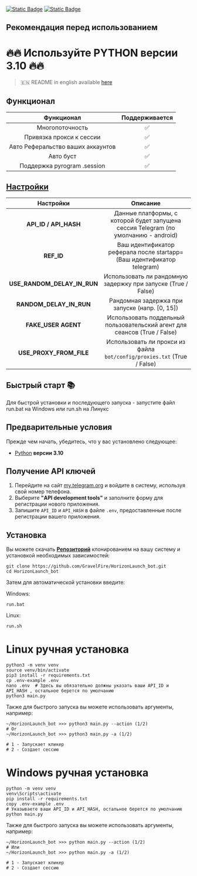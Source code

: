 [![Static Badge](https://img.shields.io/badge/Telegram-Channel-Link?style=for-the-badge&logo=Telegram&logoColor=white&logoSize=auto&color=blue)](https://t.me/+jJhUfsfFCn4zZDk0)      [![Static Badge](https://img.shields.io/badge/Telegram-Bot%20Link-Link?style=for-the-badge&logo=Telegram&logoColor=white&logoSize=auto&color=blue)](https://t.me/HorizonLaunch_bot/HorizonLaunch?startapp=339631649)

## Рекомендация перед использованием

# 🔥🔥 Используйте PYTHON версии 3.10 🔥🔥

> 🇪🇳 README in english available [here](README)

## Функционал  
|                               Функционал                               | Поддерживается |
|:----------------------------------------------------------------------:|:--------------:|
|                            Многопоточность                             |       ✅        | 
|                        Привязка прокси к сессии                        |       ✅        | 
|                   Авто Реферальство ваших аккаунтов                    |       ✅        |
| Авто буст                                                              |       ✅        |
|                      Поддержка pyrogram .session                       |       ✅        |


## [Настройки](https://github.com/GravelFire/HorizonLaunch_bot/blob/main/.env-example/)
|        Настройки        |                                      Описание                                       |
|:-----------------------:|:-----------------------------------------------------------------------------------:|
|  **API_ID / API_HASH**  | Данные платформы, с которой будет запущена сессия Telegram (по умолчанию - android) |
| **REF_ID**              | Ваш идентификатор реферала после startapp= (Ваш идентификатор telegram) 			|
| **USE_RANDOM_DELAY_IN_RUN**  | Использовать ли рандомную задержку при запуске (True / False)  	            |
| **RANDOM_DELAY_IN_RUN**      | Рандомная задержка при запуске (напр. [0, 15])    	                            |
| **FAKE_USER AGENT**     | Использовать поддельный пользовательский агент для сеансов (True / False) 			|
| **USE_PROXY_FROM_FILE** |       Использовать ли прокси из файла `bot/config/proxies.txt` (True / False)       |

## Быстрый старт 📚

Для быстрой установки и последующего запуска - запустите файл run.bat на Windows или run.sh на Линукс

## Предварительные условия
Прежде чем начать, убедитесь, что у вас установлено следующее:
- [Python](https://www.python.org/downloads/) **версии 3.10**

## Получение API ключей
1. Перейдите на сайт [my.telegram.org](https://my.telegram.org) и войдите в систему, используя свой номер телефона.
2. Выберите **"API development tools"** и заполните форму для регистрации нового приложения.
3. Запишите `API_ID` и `API_HASH` в файле `.env`, предоставленные после регистрации вашего приложения.

## Установка
Вы можете скачать [**Репозиторий**](https://github.com/GravelFire/HorizonLaunch_bot) клонированием на вашу систему и установкой необходимых зависимостей:
```shell
git clone https://github.com/GravelFire/HorizonLaunch_bot.git
cd HorizonLaunch_bot
```

Затем для автоматической установки введите:

Windows:
```shell
run.bat
```

Linux:
```shell
run.sh
```

# Linux ручная установка
```shell
python3 -m venv venv
source venv/bin/activate
pip3 install -r requirements.txt
cp .env-example .env
nano .env  # Здесь вы обязательно должны указать ваши API_ID и API_HASH , остальное берется по умолчанию
python3 main.py
```

Также для быстрого запуска вы можете использовать аргументы, например:
```shell
~/HorizonLaunch_bot >>> python3 main.py --action (1/2)
# Or
~/HorizonLaunch_bot >>> python3 main.py -a (1/2)

# 1 - Запускает кликер
# 2 - Создает сессию
```


# Windows ручная установка
```shell
python -m venv venv
venv\Scripts\activate
pip install -r requirements.txt
copy .env-example .env
# Указываете ваши API_ID и API_HASH, остальное берется по умолчанию
python main.py
```

Также для быстрого запуска вы можете использовать аргументы, например:
```shell
~/HorizonLaunch_bot >>> python main.py --action (1/2)
# Или
~/HorizonLaunch_bot >>> python main.py -a (1/2)

# 1 - Запускает кликер
# 2 - Создает сессию
```
